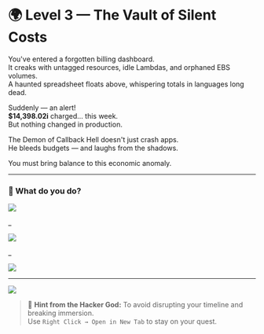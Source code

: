 # 🌍 Level 3 — The Vault of Silent Costs

You've entered a forgotten billing dashboard.  
It creaks with untagged resources, idle Lambdas, and orphaned EBS volumes.  
A haunted spreadsheet floats above, whispering totals in languages long dead.

Suddenly — an alert!  
**$14,398.02i** charged… this week.  
But nothing changed in production.

The Demon of Callback Hell doesn't just crash apps.  
He bleeds budgets — and laughs from the shadows.

You must bring balance to this economic anomaly.

---

### 💭 What do you do?

<a href="../the-load-of-infinite-shadows/level-4.md">
  <img src="https://img.shields.io/badge/Use%20cost%20explorer%2C%20enable%20resource%20tagging%2C%20and%20set%20budgets%20with%20alerts-tomato?style=for-the-badge"/>
</a>

_

<a href="./level-3-error-1.md">
  <img src="https://img.shields.io/badge/Suspend%20all%20cloud%20functions%20and%20restart%20on%20Monday-tomato?style=for-the-badge"/>
</a>

_

<a href="./level-3-error-2.md">
  <img src="https://img.shields.io/badge/Pray%20to%20the%20Cloud%20Billing%20Deity%20and%20hide%20the%20credit%20card-tomato?style=for-the-badge"/>
</a>

---

<a href="../../glossary.md">
  <img src="https://img.shields.io/badge/Consult%20the%20DevLore%20Glossary-5dade2?style=for-the-badge"/>
</a>

> 🧙 **Hint from the Hacker God:** To avoid disrupting your timeline and breaking immersion.  
> Use `Right Click → Open in New Tab` to stay on your quest.

